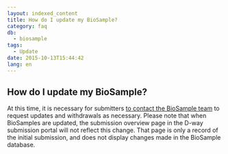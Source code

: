 ```yaml
---
layout: indexed_content
title: How do I update my BioSample?
category: faq
db:
  - biosample
tags: 
  - Update
date: 2015-10-13T15:44:42
lang: en
---
```


## How do I update my BioSample?

<p>At this time, it is necessary for submitters <a href="/contact-ddbj-e.html">to contact the BioSample team</a> to request updates and withdrawals as necessary. Please note that when BioSamples are updated, the submission overview page in the D-way submission portal will not reflect this change. That page is only a record of the initial submission, and does not display changes made in the BioSample database.</p>